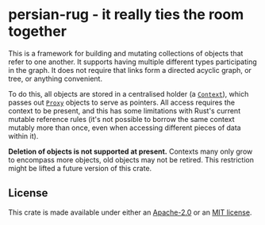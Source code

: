 # persian-rug - it really ties the room together

This is a framework for building and mutating collections of objects
that refer to one another. It supports having multiple different types
participating in the graph. It does not require that links form
a directed acyclic graph, or tree, or anything convenient.

To do this, all objects are stored in a centralised holder (a
[`Context`](https://docs.rs/persian-rug/latest/persian_rug/struct.Context.html)),
which passes out
[`Proxy`](https://docs.rs/persian-rug/latest/persian_rug/struct.Proxy.html)
objects to serve as pointers. All access requires the context to be
present, and this has some limitations with Rust's current mutable
reference rules (it's not possible to borrow the same context mutably
more than once, even when accessing different pieces of data within
it).

**Deletion of objects is not supported at present.** Contexts many
only grow to encompass more objects, old objects may not be
retired. This restriction might be lifted a future version of this
crate.

## License

This crate is made available under either an
[Apache-2.0](https://opensource.org/licenses/Apache-2.0) or an [MIT
license](https://opensource.org/licenses/MIT).
